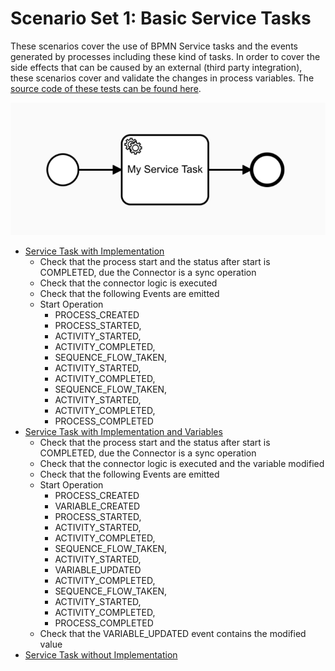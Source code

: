 # Scenario Set 1: Basic Service Tasks
These scenarios cover the use of BPMN Service tasks and the events generated by processes including these kind of tasks. In order to cover the side effects that can be caused by an external (third party integration), these scenarios cover and validate the changes in process variables. The [source code of these tests can be found here](https://github.com/Activiti/Activiti/tree/develop/activiti-spring-conformance-tests/activiti-spring-conformance-set1).


![](../.gitbook/assets/set-1-service-task.png)
- [Service Task with Implementation](https://github.com/salaboy/bpmn-scenarios/blob/master/processes/ServiceTask%20with%20Implementation.bpmn20.xml) 
  - Check that the process start and the status after start is COMPLETED, due the Connector is a sync operation
  - Check that the connector logic is executed
  - Check that the following Events are emitted
  - Start Operation
    - PROCESS_CREATED
    - PROCESS_STARTED,
    - ACTIVITY_STARTED,
    - ACTIVITY_COMPLETED,
    - SEQUENCE_FLOW_TAKEN,
    - ACTIVITY_STARTED,
    - ACTIVITY_COMPLETED,
    - SEQUENCE_FLOW_TAKEN,
    - ACTIVITY_STARTED,
    - ACTIVITY_COMPLETED,
    - PROCESS_COMPLETED
- [Service Task with Implementation and Variables](https://github.com/salaboy/bpmn-scenarios/blob/master/processes/ServiceTask%20with%20Implementation.bpmn20.xml) 
  - Check that the process start and the status after start is COMPLETED, due the Connector is a sync operation
  - Check that the connector logic is executed and the variable modified
  - Check that the following Events are emitted
  - Start Operation
    - PROCESS_CREATED
    - VARIABLE_CREATED
    - PROCESS_STARTED,
    - ACTIVITY_STARTED,
    - ACTIVITY_COMPLETED,
    - SEQUENCE_FLOW_TAKEN,
    - ACTIVITY_STARTED,
    - VARIABLE_UPDATED
    - ACTIVITY_COMPLETED,
    - SEQUENCE_FLOW_TAKEN,
    - ACTIVITY_STARTED,
    - ACTIVITY_COMPLETED,
    - PROCESS_COMPLETED
  - Check that the VARIABLE_UPDATED event contains the modified value
- [Service Task without Implementation](https://github.com/salaboy/bpmn-scenarios/blob/master/processes/ServiceTask%20without%20Implementation.bpmn20.xml)  
  